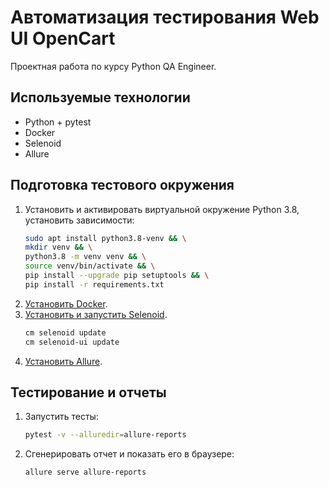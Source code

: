 # Автоматизация тестирования Web UI OpenCart

Проектная работа по курсу Python QA Engineer.

## Используемые технологии
* Python + pytest
* Docker
* Selenoid
* Allure

## Подготовка тестового окружения

1. Установить и активировать виртуальной окружение Python 3.8, установить зависимости:
    ```bash
    sudo apt install python3.8-venv && \
    mkdir venv && \
    python3.8 -m venv venv && \
    source venv/bin/activate && \
    pip install --upgrade pip setuptools && \
    pip install -r requirements.txt
    ```
2. [Установить Docker](https://docs.docker.com/engine/install/ubuntu/).
3. [Установить и запустить Selenoid](https://aerokube.com/selenoid/latest/#_quick_start_guide).
    ```bash
    cm selenoid update
    cm selenoid-ui update
    ```
4. [Установить Allure](https://docs.qameta.io/allure/#_installing_a_commandline).

## Тестирование и отчеты

1. Запустить тесты:
    ```bash
    pytest -v --alluredir=allure-reports
    ```
2. Сгенерировать отчет и показать его в браузере:
    ```bash
    allure serve allure-reports
    ```